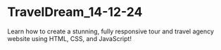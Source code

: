 # TravelDream_14-12-24
Learn how to create a stunning, fully responsive tour and travel agency website using HTML, CSS, and JavaScript!
